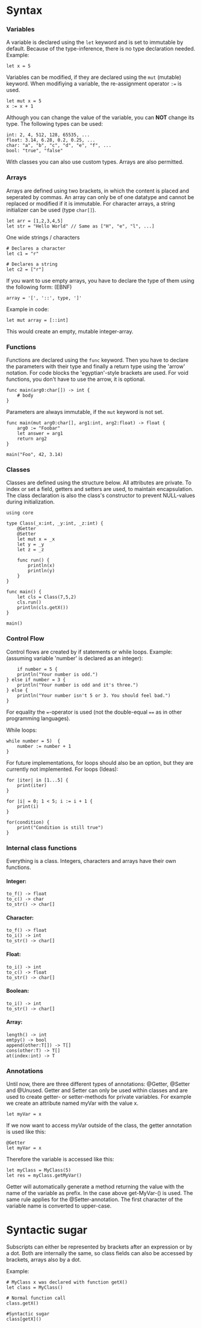# Syntax

### Variables

A variable is declared using the `let` keyword and is set to immutable by default.
Because of the type-inference, there is no type declaration needed.
Example:

```
let x = 5
```

Variables can be modified, if they are declared using the `mut` (mutable) keyword.
When modifiying a variable, the re-assignment operator `:=` is used.

```
let mut x = 5
x := x + 1
```

Although you can change the value of the variable, you can **NOT** change its type.
The following types can be used:

```
int: 2, 4, 512, 128, 65535, ...
float: 3.14, 6.28, 0.2, 0.25, ...
char: "a", "b", "c", "d", "e", "f", ...
bool: "true", "false"
```

With classes you can also use custom types.
Arrays are also permitted.

### Arrays

Arrays are defined using two brackets, in which the content is placed and seperated by commas.
An array can only be of one datatype and cannot be replaced or modified if it is immutable.
For character arrays, a string initializer can be used (type `char[]`).

```
let arr = [1,2,3,4,5]
let str = "Hello World" // Same as ["H", "e", "l", ...]
```

One wide strings / characters

```
# Declares a character
let c1 = "r"

# Declares a string
let c2 = ["r"]
```

If you want to use empty arrays, you have to declare the type of them
using the following form: (EBNF)

```
array = '[', '::', type, ']'
```

Example in code:

```
let mut array = [::int]
```

This would create an empty, mutable integer-array.

### Functions

Functions are declared using the `func` keyword.
Then you have to declare the parameters with their type and finally a return type using the 'arrow' notation.
For code blocks the 'egyptian'-style brackets are used.
For void functions, you don't have to use the arrow, it is optional.

```
func main(arg0:char[]) -> int {
	# body
}
```

Parameters are always immutable, if the `mut` keyword is not set.

```
func main(mut arg0:char[], arg1:int, arg2:float) -> float {
	arg0 := "Foobar"
	let answer = arg1
	return arg2
}

main("Foo", 42, 3.14)
```

### Classes

Classes are defined using the structure below.
All attributes are private.
To index or set a field, getters and setters are used, to maintain encapsulation.
The class declaration is also the class's constructor to prevent NULL-values during initialization.

```
using core

type Class(_x:int, _y:int, _z:int) {
	@Getter
	@Setter
	let mut x = _x
	let y = _y
	let z = _z

	func run() {
		println(x)
		println(y)
	}
}

func main() {
	let cls = Class(7,5,2)
	cls.run()
	println(cls.getX())
}

main()
```

### Control Flow

Control flows are created by if statements or while loops.
Example: (assuming variable 'number' is declared as an integer):

```
	if number = 5 {
	println("Your number is odd.")
} else if number = 3 {
	println("Your number is odd and it's three.")
} else {
	println("Your number isn't 5 or 3. You should feel bad.")
}
```
For equality the `=`-operator is used (not the double-equal `==` as in other programming languages).

While loops:

```
while number = 5)  {
	number := number + 1
}
```

For future implementations, for loops should also be an option, but they are currently not implemented.
For loops (Ideas):

```
for |iter| in [1...5] {
	print(iter)
}

for |i| = 0; 1 < 5; i := i + 1 {
	print(i)
}

for(condition) {
	print("Condition is still true")
}

```

### Internal class functions

Everything is a class. Integers, characters and arrays have their own functions.

#### Integer:

```
to_f() -> float
to_c() -> char
to_str() -> char[]
```

#### Character:

```
to_f() -> float
to_i() -> int
to_str() -> char[]
```

#### Float:

```
to_i() -> int
to_c() -> float
to_str() -> char[]
```

#### Boolean:

```
to_i() -> int
to_str() -> char[]
```

#### Array:

```
length() -> int
emtpy() -> bool
append(other:T[]) -> T[]
cons(other:T) -> T[]
at(index:int) -> T
```

### Annotations

Until now, there are three different types of annotations: @Getter, @Setter and @Unused.
Getter and Setter can only be used within classes and are used to create getter- or setter-methods for private variables.
For example we create an attribute named myVar with the value x.

```
let myVar = x
```

If we now want to access myVar outside of the class, the getter annotation is used like this:

```
@Getter
let myVar = x
```

Therefore the variable is accessed like this:

```
let myClass = MyClass(5)
let res = myClass.getMyVar()
```

Getter will automatically generate a method returning the value with the name of the variable as prefix.
In the case above get-MyVar-() is used. The same rule applies for the @Setter-annotation.
The first character of the variable name is converted to upper-case.

# Syntactic sugar

Subscripts can either be represented by brackets after an expression or by a dot.
Both are internally the same, so class fields can also be accessed by brackets, arrays also by a dot.

Example:

```
# MyClass x was declared with function getX()
let class = MyClass()

# Normal function call
class.getX()

#Syntactic sugar
class[getX]()
```
